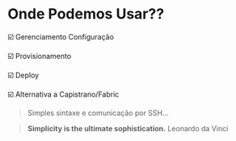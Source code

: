 
# Onde Podemos Usar??

:ballot_box_with_check: Gerenciamento Configuração

:ballot_box_with_check: Provisionamento

:ballot_box_with_check: Deploy

:ballot_box_with_check: Alternativa a Capistrano/Fabric


> Simples sintaxe e comunicação por SSH…


> **Simplicity is the ultimate sophistication.**
          Leonardo da Vinci


